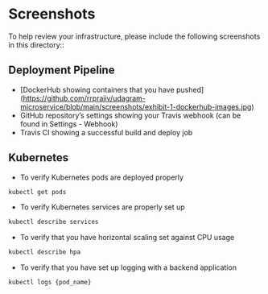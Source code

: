 # Screenshots
To help review your infrastructure, please include the following screenshots in this directory::

## Deployment Pipeline
* [DockerHub showing containers that you have pushed] (https://github.com/rrprajiv/udagram-microservice/blob/main/screenshots/exhibit-1-dockerhub-images.jpg)
* GitHub repository’s settings showing your Travis webhook (can be found in Settings - Webhook)
* Travis CI showing a successful build and deploy job

## Kubernetes
* To verify Kubernetes pods are deployed properly
```bash
kubectl get pods
```
* To verify Kubernetes services are properly set up
```bash
kubectl describe services
```
* To verify that you have horizontal scaling set against CPU usage
```bash
kubectl describe hpa
```
* To verify that you have set up logging with a backend application
```bash
kubectl logs {pod_name}
```
